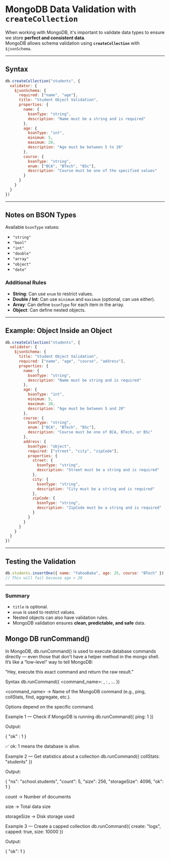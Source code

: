 
# MongoDB Data Validation with `createCollection`

When working with MongoDB, it's important to validate data types to ensure we store **perfect and consistent data**.  
MongoDB allows schema validation using **`createCollection`** with `$jsonSchema`. 

---

## Syntax
```javascript
db.createCollection("students", {
  validator: {
    $jsonSchema: {
      required: ["name", "age"],
      title: "Student Object Validation",
      properties: {
        name: {
          bsonType: "string",
          description: "Name must be a string and is required"
        },
        age: {
          bsonType: "int",
          minimum: 5,
          maximum: 20,
          description: "Age must be between 5 to 20"
        },
        course: {
          bsonType: "string",
          enum: ["BCA", "BTech", "BSc"],
          description: "Course must be one of the specified values"
        }
      }
    }
  }
})
```

---

## Notes on BSON Types

Available `bsonType` values:
- `"string"`
- `"bool"`
- `"int"`
- `"double"`
- `"array"`
- `"object"`
- `"date"`

### Additional Rules
- **String**: Can use `enum` to restrict values.
- **Double / Int**: Can use `minimum` and `maximum` (optional, can use either).
- **Array**: Can define `bsonType` for each item in the array.
- **Object**: Can define nested objects.

---

## Example: Object Inside an Object
```javascript
db.createCollection("students", {
  validator: {
    $jsonSchema: {
      title: "Student Object Validation",
      required: ["name", "age", "course", "address"],
      properties: {
        name: {
          bsonType: "string",
          description: "Name must be string and is required"
        },
        age: {
          bsonType: "int",
          minimum: 5,
          maximum: 20,
          description: "Age must be between 5 and 20"
        },
        course: {
          bsonType: "string",
          enum: ["BCA", "BTech", "BSc"],
          description: "Course must be one of BCA, BTech, or BSc"
        },
        address: {
          bsonType: "object",
          required: ["street", "city", "zipCode"],
          properties: {
            street: {
              bsonType: "string",
              description: "Street must be a string and is required"
            },
            city: {
              bsonType: "string",
              description: "City must be a string and is required"
            },
            zipCode: {
              bsonType: "string",
              description: "ZipCode must be a string and is required"
            }
          }
        }
      }
    }
  }
})
```

---

## Testing the Validation
```javascript
db.students.insertOne({ name: "YahooBaba", age: 25, course: "BTech" })
// This will fail because age > 20
```

---

### Summary
- `title` is optional.
- `enum` is used to restrict values.
- Nested objects can also have validation rules.
- MongoDB validation ensures **clean, predictable, and safe** data.
## Mongo DB runCommand()


   In MongoDB, db.runCommand() is used to execute database commands directly — even those that don't have a helper method in the mongo shell.
It’s like a “low-level” way to tell MongoDB:

"Hey, execute this exact command and return the raw result."

Syntax
db.runCommand({ <command_name>: <value>, <option1>: <value1>, ... })


<command_name> → Name of the MongoDB command (e.g., ping, collStats, find, aggregate, etc.).

Options depend on the specific command.

Example 1 — Check if MongoDB is running
db.runCommand({ ping: 1 })


Output:

{ "ok" : 1 }


✅ ok: 1 means the database is alive.

Example 2 — Get statistics about a collection
db.runCommand({ collStats: "students" })


Output:

{
  "ns": "school.students",
  "count": 5,
  "size": 256,
  "storageSize": 4096,
  "ok": 1
}


count → Number of documents

size → Total data size

storageSize → Disk storage used

Example 3 — Create a capped collection
db.runCommand({
  create: "logs",
  capped: true,
  size: 10000
})


Output:

{ "ok": 1 }
